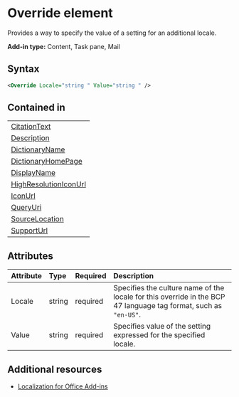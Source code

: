 # Override element

Provides a way to specify the value of a setting for an additional locale.

**Add-in type:** Content, Task pane, Mail

## Syntax

```XML
<Override Locale="string " Value="string " />
```

## Contained in

||
|:-----|
|[CitationText](citationtext.md)|
|[Description](description.md)|
|[DictionaryName](dictionaryname.md)|
|[DictionaryHomePage](dictionaryhomepage.md)|
|[DisplayName](displayname.md)|
|[HighResolutionIconUrl](highresolutioniconurl.md)|
|[IconUrl](iconurl.md)|
|[QueryUri](queryuri.md)|
|[SourceLocation](sourcelocation.md)|
|[SupportUrl](supporturl.md)|

## Attributes

|**Attribute**|**Type**|**Required**|**Description**|
|:-----|:-----|:-----|:-----|
|Locale|string|required|Specifies the culture name of the locale for this override in the BCP 47 language tag format, such as  `"en-US"`.|
|Value|string|required|Specifies value of the setting expressed for the specified locale.|

## Additional resources

- [Localization for Office Add-ins](https://docs.microsoft.com/en-us/office/dev/add-ins/develop/localization)
    
